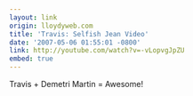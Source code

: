```yaml
---
layout: link
origin: lloydyweb.com
title: 'Travis: Selfish Jean Video'
date: '2007-05-06 01:55:01 -0800'
link: http://youtube.com/watch?v=-vLopvgJpZU
embed: true
---
```

Travis + Demetri Martin = Awesome!